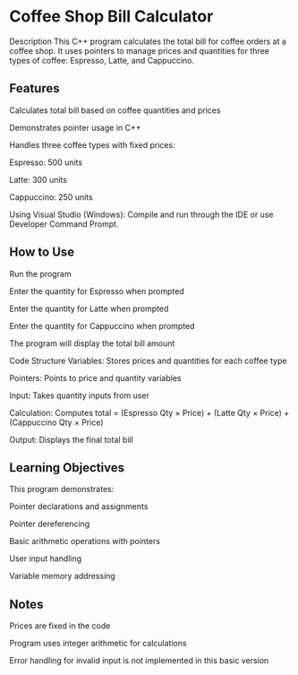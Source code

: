 # Coffee Shop Bill Calculator
Description
This C++ program calculates the total bill for coffee orders at a coffee shop. It uses pointers to manage prices and quantities for three types of coffee: Espresso, Latte, and Cappuccino.

## Features
Calculates total bill based on coffee quantities and prices

Demonstrates pointer usage in C++

Handles three coffee types with fixed prices:

Espresso: 500 units

Latte: 300 units

Cappuccino: 250 units

Using Visual Studio (Windows):
Compile and run through the IDE or use Developer Command Prompt.

## How to Use
Run the program

Enter the quantity for Espresso when prompted

Enter the quantity for Latte when prompted

Enter the quantity for Cappuccino when prompted

The program will display the total bill amount

Code Structure
Variables: Stores prices and quantities for each coffee type

Pointers: Points to price and quantity variables

Input: Takes quantity inputs from user

Calculation: Computes total = (Espresso Qty × Price) + (Latte Qty × Price) + (Cappuccino Qty × Price)

Output: Displays the final total bill
## Learning Objectives
This program demonstrates:

Pointer declarations and assignments

Pointer dereferencing

Basic arithmetic operations with pointers

User input handling

Variable memory addressing

## Notes
Prices are fixed in the code

Program uses integer arithmetic for calculations

Error handling for invalid input is not implemented in this basic version
